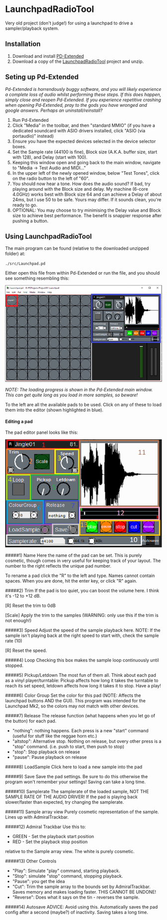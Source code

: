 # LaunchpadRadioTool
Very old project (don't judge!) for using a launchpad to drive a sampler/playback system.

## Installation
1. Download and install [PD-Extended](https://puredata.info/downloads/pd-extended)
2. Download a copy of the [LaunchpadRadioTool](https://github.com/BoltMk0/LaunchpadRadioTool/archive/master.zip) project
and unzip.

## Seting up Pd-Extended
_Pd-Extended is horrendously buggy software, and you will likely experience a complete loss of audio whilst performing
these steps. If this does happen, simply close and reopen Pd-Extended. If you experience repetitive crashing when 
opening Pd-Extended, pray to the gods you have wronged and google answers. Perhaps an uninstall/reinstall?_
1. Run Pd-Extended
2. Click "Media" in the toolbar, and then "standard MMIO" (if you have a dedicated soundcard with ASIO drivers installed,
click "ASIO (via portaudio)" instead)
3. Ensure you have the expected devices selected in the device selector boxes.
4. Set the Sample rate (44100 is fine), Block size (A.K.A. buffer size, start with 128), and Delay (start with 100).
5. Keeping this window open and going back to the main window, navigate to "Media -> Test Audio and MIDI..."
6. In the upper left of the newly opened window, below "Test Tones", click on the radio button to the left of "60".
7. You should now hear a tone. How does the audio sound? If bad, try playing around with the Block size and delay. 
My machine (6-core 4.0GHz) works best with Block size 64 and can achieve a Delay of about 24ms, but I use 50 to be safe. 
Yours may differ. If it sounds clean, you're ready to go.
8. OPTIONAL: You may choose to try minimising the Delay value and Block size to achieve best performance. The benefit is
snappier response after pushing a button.

## Using LaunchpadRadioTool
The main program can be found (relative to the downloaded unzipped folder) at: 

`./src/Launchpad.pd`

Either open this file from within Pd-Extended or run the file, and you should see something resembling this:

![alt text](imgs/Overview.PNG)

_NOTE: The loading progress is shown in the Pd-Extended main window. This can get quite
long as you load in more samples, so beware!_

To the left are all the available pads to be used. Click on any of these to load them into the editor (shown highlighted
in blue).

#### Editing a pad
The pad editor panel looks like this:

![alt text](imgs/edit_section.png)

#####1) Name
Here the name of the pad can be set. This is purely cosmetic, though comes in very useful for keeping
track of your layout. The number to the right reflects the unique pad number.

To rename a pad click the "R" to the left and type. Names cannot contain spaces. When you are done, hit
the enter key, or click "R" again.

#####2) Trim
If the pad is too quiet, you can boost the volume here. I think it's -12 to +12 dB.

[R] Reset the trim to 0dB

[Scale] Apply the trim to the samples (WARNING: only use this if the trim is not enough!)

#####3) Speed
Adjust the speed of the sample playback here. NOTE: If the sample isn't playing
back at the right speed to start with, check the sample rate (10)

[R] Reset the speed.

#####4) Loop
Checking this box makes the sample loop continuously until stopped.

#####5) Pickup/Letdown
The most fun of them all. Think about each pad as a vinyl player/turntable:
Pickup affects how long it takes the turntable to reach its
set speed, letdown affects how long it takes it to stop. Have a play!

#####6) Color Group
Set the color for this pad (NOTE: Affects the launchpad buttons AND the GUI).
This program was intended for the Launchpad Mk2, so the colors may not match with other devices.

#####7) Release
The release function (what happens when you let go of the button) for each pad.
- "nothing": nothing happens. Each press is a new "start" command (useful for
stuff like the reggae horn etc.)
- "altstop": Alternative stop. Nothing on release, but overy other press is a 
"stop" command. (i.e. push to start, then push to stop)
- "stop": Stop playback on release
- "pause": Pause playback on release

#####8) LoadSample
Click here to load a new sample into the pad

#####9) Save
Save the pad settings. Be sure to do this otherwise the program won't remember
your settings! Saving can take a long time.

#####10) Samplerate
The samplerate of the loaded sample, NOT THE SAMPLE RATE OF THE AUDIO DRIVER!
If the pad is playing back slower/faster than expected, try changing the samplerate.

#####11) Sample array view
Purely cosmetic representation of the sample. Lines up with AdmiralTrackbar.

#####12) Admiral Trackbar
Use this to:

- GREEN - Set the playback start position
- RED - Set the playback stop position

relative to the Sample array view. The white is purely cosmetic.

#####13) Other Controls
- "Play": Simulate "play" command, starting playback.
- "Stop": simulate "stop" command, stopping playback.
- "Pause": you get the idea
- "Cut": Trim the sample array to the bounds set by AdmiralTrackbar. Saves memory
and makes loading faster. THIS CANNOT BE UNDONE!
- "Reverse": Does what it says on the tin - reverses the sample.

#####14) Autosave
ADVICE: Avoid using this. Automatically saves the pad config after a second 
(maybe?) of inactivity. Saving takes a long time.

